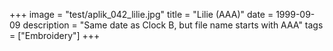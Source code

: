 +++
image = "test/aplik_042_lilie.jpg"
title = "Lilie (AAA)"
date = 1999-09-09
description = "Same date as Clock B, but file name starts with AAA"
tags = ["Embroidery"]
+++